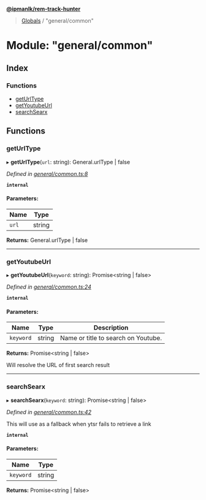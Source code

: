 **[@ipmanlk/rem-track-hunter](../README.md)**

> [Globals](../globals.md) / "general/common"

# Module: "general/common"

## Index

### Functions

* [getUrlType](_general_common_.md#geturltype)
* [getYoutubeUrl](_general_common_.md#getyoutubeurl)
* [searchSearx](_general_common_.md#searchsearx)

## Functions

### getUrlType

▸ **getUrlType**(`url`: string): General.urlType \| false

*Defined in [general/common.ts:8](https://github.com/ipmanlk/rem-track-hunter/blob/f5d0220/lib/general/common.ts#L8)*

**`internal`** 

#### Parameters:

Name | Type |
------ | ------ |
`url` | string |

**Returns:** General.urlType \| false

___

### getYoutubeUrl

▸ **getYoutubeUrl**(`keyword`: string): Promise\<string \| false>

*Defined in [general/common.ts:24](https://github.com/ipmanlk/rem-track-hunter/blob/f5d0220/lib/general/common.ts#L24)*

**`internal`** 

#### Parameters:

Name | Type | Description |
------ | ------ | ------ |
`keyword` | string | Name or title to search on Youtube. |

**Returns:** Promise\<string \| false>

Will resolve the URL of first search result

___

### searchSearx

▸ **searchSearx**(`keyword`: string): Promise\<string \| false>

*Defined in [general/common.ts:42](https://github.com/ipmanlk/rem-track-hunter/blob/f5d0220/lib/general/common.ts#L42)*

This will use as a fallback when ytsr fails to retrieve a link

**`internal`** 

#### Parameters:

Name | Type |
------ | ------ |
`keyword` | string |

**Returns:** Promise\<string \| false>
